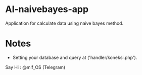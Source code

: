# AI-naivebayes-app
Application for calculate data using naive bayes method.

# Notes
- Setting your database and query at ('handler/koneksi.php').

Say Hi : @mif_OS (Telegram)
